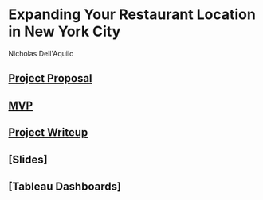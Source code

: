 # Expanding Your Restaurant Location in New York City

Nicholas Dell'Aquilo

## [Project Proposal](https://github.com/nickdellaquilo/Business-Project/blob/main/Project-Proposal.md)

## [MVP](https://github.com/nickdellaquilo/Business-Project/blob/main/MVP.md)

## [Project Writeup](https://github.com/nickdellaquilo/Business-Project/blob/main/project-writeup.md)

## [Slides]

## [Tableau Dashboards]
